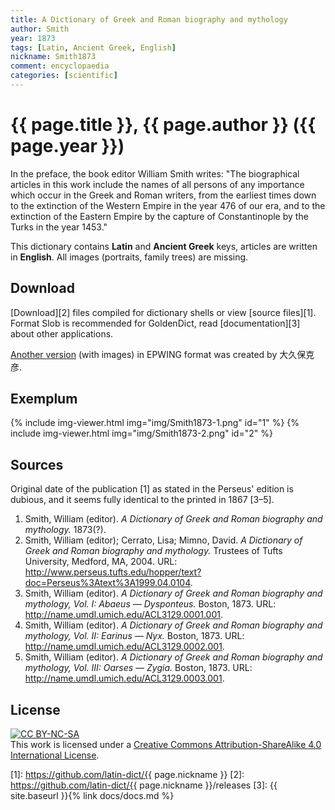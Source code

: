 ```yaml
---
title: A Dictionary of Greek and Roman biography and mythology
author: Smith
year: 1873
tags: [Latin, Ancient Greek, English]
nickname: Smith1873
comment: encyclopaedia
categories: [scientific]
---
```

# {{ page.title }}, {{ page.author }} ({{ page.year }})

In the preface, the book editor William Smith writes: "The biographical articles in this work include the names of all persons of any importance which occur in the Greek and Roman writers, from the earliest times down to the extinction of the Western Empire in the year 476 of our era, and to the extinction of the Eastern Empire by the capture of Constantinople by the Turks in the year 1453."

This dictionary contains **Latin** and **Ancient Greek** keys, articles are written in **English**. All images (portraits, family trees) are missing.


## Download

[Download][2] files compiled for dictionary shells or view [source files][1]. Format Slob is recommended for GoldenDict, read [documentation][3] about other applications.

[Another version](http://classicalepwing.osdn.jp/download.html) (with images) in EPWING format was created by 大久保克彦.


## Exemplum

{% include img-viewer.html img="img/Smith1873-1.png" id="1" %}
{% include img-viewer.html img="img/Smith1873-2.png" id="2" %}


## Sources

Original date of the publication \[1\] as stated in the Perseus' edition is dubious, and it seems fully identical to the printed in 1867 \[3–5\]. 

1. Smith, William (editor). _A Dictionary of Greek and Roman biography and mythology._ 1873(?).
1. Smith, William (editor); Cerrato, Lisa; Mimno, David. _A Dictionary of Greek and Roman biography and mythology._ Trustees of Tufts University, Medford, MA, 2004. URL: <http://www.perseus.tufts.edu/hopper/text?doc=Perseus%3Atext%3A1999.04.0104>.
1. Smith, William (editor). _A Dictionary of Greek and Roman biography and mythology, Vol. I: Abaeus — Dysponteus._ Boston, 1873. URL: <http://name.umdl.umich.edu/ACL3129.0001.001>.
1. Smith, William (editor). _A Dictionary of Greek and Roman biography and mythology, Vol. II: Earinus — Nyx._ Boston, 1873. URL: <http://name.umdl.umich.edu/ACL3129.0002.001>.
1. Smith, William (editor). _A Dictionary of Greek and Roman biography and mythology, Vol. III: Oarses — Zygia._ Boston, 1873. URL: <http://name.umdl.umich.edu/ACL3129.0003.001>.


## License

[![CC BY-NC-SA](https://i.creativecommons.org/l/by-sa/3.0/88x31.png)](https://creativecommons.org/licenses/by-sa/4.0/)\
This work is licensed under a [Creative Commons Attribution-ShareAlike 4.0 International License](https://creativecommons.org/licenses/by-sa/4.0/).

[1]: https://github.com/latin-dict/{{ page.nickname }}
[2]: https://github.com/latin-dict/{{ page.nickname }}/releases
[3]: {{ site.baseurl }}{% link docs/docs.md %}

